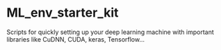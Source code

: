 # ML_env_starter_kit
Scripts for quickly setting up your deep learning machine with important libraries like CuDNN, CUDA, keras, Tensorflow...

